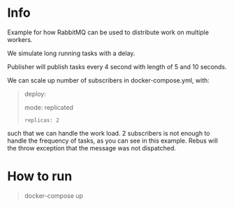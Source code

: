 # Info
Example for how RabbitMQ can be used to distribute work on multiple workers.

We simulate long running tasks with a delay.

Publisher will publish tasks every 4 second with length of 5 and 10 seconds.

We can scale up number of subscribers in docker-compose.yml, with:
> deploy:
>
>   mode: replicated
>
>     replicas: 2

such that we can handle the work load.
2 subscribers is not enough to handle the frequency of tasks, as you can see in this example. Rebus will the throw exception that the message was not dispatched.

# How to run
> docker-compose up

